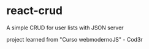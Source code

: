 # react-crud
A simple CRUD for user lists with JSON server

project learned from "Curso webmodernoJS" - Cod3r
